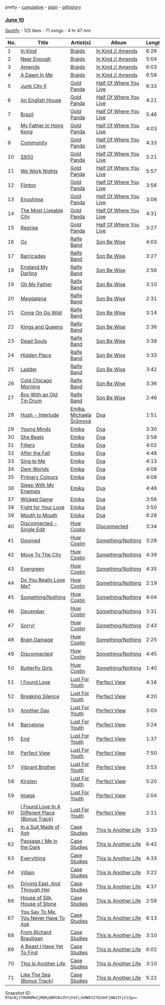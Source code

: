 pretty - [cumulative](/playlists/cumulative/1pARmsw0z4yebhBtZKxAU0.md) - [plain](/playlists/plain/1pARmsw0z4yebhBtZKxAU0) - [githistory](https://github.githistory.xyz/mackorone/spotify-playlist-archive/blob/main/playlists/plain/1pARmsw0z4yebhBtZKxAU0)

### [June 10](https://open.spotify.com/playlist/1pARmsw0z4yebhBtZKxAU0)

> 

[Spotify](https://open.spotify.com/user/spotify) - 125 likes - 71 songs - 4 hr 47 min

| No. | Title | Artist(s) | Album | Length |
|---|---|---|---|---|
| 1 | [In Kind](https://open.spotify.com/track/3wYaB6APPouNZ8DzLblbEH) | [Braids](https://open.spotify.com/artist/6JX35IQ1Yw84Yjzq2Y5p5i) | [In Kind // Amends](https://open.spotify.com/album/1QcS2sshd9Y9sOuJ8d9Fg6) | 6:26 |
| 2 | [Near Enough](https://open.spotify.com/track/1BT59d2lNKsN7GOpjicgMN) | [Braids](https://open.spotify.com/artist/6JX35IQ1Yw84Yjzq2Y5p5i) | [In Kind // Amends](https://open.spotify.com/album/1QcS2sshd9Y9sOuJ8d9Fg6) | 5:04 |
| 3 | [Amends](https://open.spotify.com/track/56YHX9zkgsgft9DHuesvGo) | [Braids](https://open.spotify.com/artist/6JX35IQ1Yw84Yjzq2Y5p5i) | [In Kind // Amends](https://open.spotify.com/album/1QcS2sshd9Y9sOuJ8d9Fg6) | 6:03 |
| 4 | [A Dawn In Me](https://open.spotify.com/track/3JHEuiMU5S1c08n5dkfkx0) | [Braids](https://open.spotify.com/artist/6JX35IQ1Yw84Yjzq2Y5p5i) | [In Kind // Amends](https://open.spotify.com/album/1QcS2sshd9Y9sOuJ8d9Fg6) | 6:58 |
| 5 | [Junk City II](https://open.spotify.com/track/2OPs6bcL0yOLiQ3llPudXs) | [Gold Panda](https://open.spotify.com/artist/6xS3zemJD9h94iueQvGqVk) | [Half Of Where You Live](https://open.spotify.com/album/2UDnuGUMHVW5iTQnwKT1sa) | 6:33 |
| 6 | [An English House](https://open.spotify.com/track/5LXQEEPXv5R8DUpLN2gxtG) | [Gold Panda](https://open.spotify.com/artist/6xS3zemJD9h94iueQvGqVk) | [Half Of Where You Live](https://open.spotify.com/album/2UDnuGUMHVW5iTQnwKT1sa) | 4:21 |
| 7 | [Brazil](https://open.spotify.com/track/5NaVCh2wcKK2HDhq8SsPBs) | [Gold Panda](https://open.spotify.com/artist/6xS3zemJD9h94iueQvGqVk) | [Half Of Where You Live](https://open.spotify.com/album/2UDnuGUMHVW5iTQnwKT1sa) | 5:46 |
| 8 | [My Father In Hong Kong](https://open.spotify.com/track/5T80CO22qOkjDoYUmjLOVC) | [Gold Panda](https://open.spotify.com/artist/6xS3zemJD9h94iueQvGqVk) | [Half Of Where You Live](https://open.spotify.com/album/2UDnuGUMHVW5iTQnwKT1sa) | 4:03 |
| 9 | [Community](https://open.spotify.com/track/1unP66kks2PRNmYBfXvZRc) | [Gold Panda](https://open.spotify.com/artist/6xS3zemJD9h94iueQvGqVk) | [Half Of Where You Live](https://open.spotify.com/album/2UDnuGUMHVW5iTQnwKT1sa) | 4:33 |
| 10 | [S950](https://open.spotify.com/track/7JMStJMRZIhfKFqtJpdnmq) | [Gold Panda](https://open.spotify.com/artist/6xS3zemJD9h94iueQvGqVk) | [Half Of Where You Live](https://open.spotify.com/album/2UDnuGUMHVW5iTQnwKT1sa) | 2:21 |
| 11 | [We Work Nights](https://open.spotify.com/track/7MZDzs1leVcXMFTGwECWcB) | [Gold Panda](https://open.spotify.com/artist/6xS3zemJD9h94iueQvGqVk) | [Half Of Where You Live](https://open.spotify.com/album/2UDnuGUMHVW5iTQnwKT1sa) | 5:57 |
| 12 | [Flinton](https://open.spotify.com/track/3cgLYbRNHUzM7dM84KjyAM) | [Gold Panda](https://open.spotify.com/artist/6xS3zemJD9h94iueQvGqVk) | [Half Of Where You Live](https://open.spotify.com/album/2UDnuGUMHVW5iTQnwKT1sa) | 3:56 |
| 13 | [Enoshima](https://open.spotify.com/track/4TnYqplEodBX5zoraf549I) | [Gold Panda](https://open.spotify.com/artist/6xS3zemJD9h94iueQvGqVk) | [Half Of Where You Live](https://open.spotify.com/album/2UDnuGUMHVW5iTQnwKT1sa) | 3:08 |
| 14 | [The Most Liveable City](https://open.spotify.com/track/6QmSpVBxxGJ9oLazx01xGl) | [Gold Panda](https://open.spotify.com/artist/6xS3zemJD9h94iueQvGqVk) | [Half Of Where You Live](https://open.spotify.com/album/2UDnuGUMHVW5iTQnwKT1sa) | 4:31 |
| 15 | [Reprise](https://open.spotify.com/track/7u3btkyoLWsq8Im8kkVwbG) | [Gold Panda](https://open.spotify.com/artist/6xS3zemJD9h94iueQvGqVk) | [Half Of Where You Live](https://open.spotify.com/album/2UDnuGUMHVW5iTQnwKT1sa) | 3:27 |
| 16 | [Ox](https://open.spotify.com/track/65dOzQW8Q6D2eoD4mYpzMR) | [Ralfe Band](https://open.spotify.com/artist/5UefCSMjPiagsw0qeBf2PE) | [Son Be Wise](https://open.spotify.com/album/0avvPyAcEmbCXBukUX3lxd) | 4:03 |
| 17 | [Barricades](https://open.spotify.com/track/2ueMXgRPi7HBXCDKiM5Xdn) | [Ralfe Band](https://open.spotify.com/artist/5UefCSMjPiagsw0qeBf2PE) | [Son Be Wise](https://open.spotify.com/album/0avvPyAcEmbCXBukUX3lxd) | 3:27 |
| 18 | [England My Darling](https://open.spotify.com/track/38tAJ8mUc56wkEgJBaP4iZ) | [Ralfe Band](https://open.spotify.com/artist/5UefCSMjPiagsw0qeBf2PE) | [Son Be Wise](https://open.spotify.com/album/0avvPyAcEmbCXBukUX3lxd) | 2:56 |
| 19 | [Oh My Father](https://open.spotify.com/track/2csnlq8a8pop9lChPEHmOM) | [Ralfe Band](https://open.spotify.com/artist/5UefCSMjPiagsw0qeBf2PE) | [Son Be Wise](https://open.spotify.com/album/0avvPyAcEmbCXBukUX3lxd) | 3:10 |
| 20 | [Magdalena](https://open.spotify.com/track/75bAK30Tq9SwxZ4PXTXToL) | [Ralfe Band](https://open.spotify.com/artist/5UefCSMjPiagsw0qeBf2PE) | [Son Be Wise](https://open.spotify.com/album/0avvPyAcEmbCXBukUX3lxd) | 2:31 |
| 21 | [Come On Go Wild](https://open.spotify.com/track/67ofhyhnsBtwMNNViNOQoz) | [Ralfe Band](https://open.spotify.com/artist/5UefCSMjPiagsw0qeBf2PE) | [Son Be Wise](https://open.spotify.com/album/0avvPyAcEmbCXBukUX3lxd) | 3:14 |
| 22 | [Kings and Queens](https://open.spotify.com/track/4fxnTYYONJZmYsvn7exJ73) | [Ralfe Band](https://open.spotify.com/artist/5UefCSMjPiagsw0qeBf2PE) | [Son Be Wise](https://open.spotify.com/album/0avvPyAcEmbCXBukUX3lxd) | 2:36 |
| 23 | [Dead Souls](https://open.spotify.com/track/7kNV6fqYbaNPkQmL6HWc6l) | [Ralfe Band](https://open.spotify.com/artist/5UefCSMjPiagsw0qeBf2PE) | [Son Be Wise](https://open.spotify.com/album/0avvPyAcEmbCXBukUX3lxd) | 3:38 |
| 24 | [Hidden Place](https://open.spotify.com/track/4dojMAeP5g8SAb7JRRd59x) | [Ralfe Band](https://open.spotify.com/artist/5UefCSMjPiagsw0qeBf2PE) | [Son Be Wise](https://open.spotify.com/album/0avvPyAcEmbCXBukUX3lxd) | 3:33 |
| 25 | [Ladder](https://open.spotify.com/track/63cVQuIyrvh6zziwWsT36c) | [Ralfe Band](https://open.spotify.com/artist/5UefCSMjPiagsw0qeBf2PE) | [Son Be Wise](https://open.spotify.com/album/0avvPyAcEmbCXBukUX3lxd) | 3:42 |
| 26 | [Cold Chicago Morning](https://open.spotify.com/track/1afsdtNUThvFxSxtv18TXD) | [Ralfe Band](https://open.spotify.com/artist/5UefCSMjPiagsw0qeBf2PE) | [Son Be Wise](https://open.spotify.com/album/0avvPyAcEmbCXBukUX3lxd) | 3:36 |
| 27 | [Boy With an Old Tin Drum](https://open.spotify.com/track/2gFJWdVvWQCTew4upKdlsU) | [Ralfe Band](https://open.spotify.com/artist/5UefCSMjPiagsw0qeBf2PE) | [Son Be Wise](https://open.spotify.com/album/0avvPyAcEmbCXBukUX3lxd) | 2:46 |
| 28 | [Hush \- Interlude](https://open.spotify.com/track/1s2wGMkqg4H2mO2hIq6z8G) | [Emika](https://open.spotify.com/artist/50Gx1SNB4vH2V7peIiYD4S), [Michaela Šrůmová](https://open.spotify.com/artist/4ydc9o0h9J4SPkVnl4zSNr) | [Dva](https://open.spotify.com/album/2SccZOg3VmKUaJQGMDoovZ) | 1:51 |
| 29 | [Young Minds](https://open.spotify.com/track/17tN39CNfJH2t9W5rOCktV) | [Emika](https://open.spotify.com/artist/50Gx1SNB4vH2V7peIiYD4S) | [Dva](https://open.spotify.com/album/2SccZOg3VmKUaJQGMDoovZ) | 3:30 |
| 30 | [She Beats](https://open.spotify.com/track/5mr2HrOej9RqByjbjZvm3g) | [Emika](https://open.spotify.com/artist/50Gx1SNB4vH2V7peIiYD4S) | [Dva](https://open.spotify.com/album/2SccZOg3VmKUaJQGMDoovZ) | 3:58 |
| 31 | [Filters](https://open.spotify.com/track/6SUKcgnMmroey1zjwuWJDc) | [Emika](https://open.spotify.com/artist/50Gx1SNB4vH2V7peIiYD4S) | [Dva](https://open.spotify.com/album/2SccZOg3VmKUaJQGMDoovZ) | 4:02 |
| 32 | [After the Fall](https://open.spotify.com/track/4wl1dK5dHGp3Ig51stvxb0) | [Emika](https://open.spotify.com/artist/50Gx1SNB4vH2V7peIiYD4S) | [Dva](https://open.spotify.com/album/2SccZOg3VmKUaJQGMDoovZ) | 4:48 |
| 33 | [Sing to Me](https://open.spotify.com/track/6LrCL7KTYbQ6kZW4fUmAHF) | [Emika](https://open.spotify.com/artist/50Gx1SNB4vH2V7peIiYD4S) | [Dva](https://open.spotify.com/album/2SccZOg3VmKUaJQGMDoovZ) | 4:13 |
| 34 | [Dem Worlds](https://open.spotify.com/track/3mLvAmr6cBd2YXm2IFXiLR) | [Emika](https://open.spotify.com/artist/50Gx1SNB4vH2V7peIiYD4S) | [Dva](https://open.spotify.com/album/2SccZOg3VmKUaJQGMDoovZ) | 4:08 |
| 35 | [Primary Colours](https://open.spotify.com/track/49B2Rdkho46sxJ6lFi6tps) | [Emika](https://open.spotify.com/artist/50Gx1SNB4vH2V7peIiYD4S) | [Dva](https://open.spotify.com/album/2SccZOg3VmKUaJQGMDoovZ) | 4:08 |
| 36 | [Sleep With My Enemies](https://open.spotify.com/track/19rJNWxuplUGwhoqIwn45R) | [Emika](https://open.spotify.com/artist/50Gx1SNB4vH2V7peIiYD4S) | [Dva](https://open.spotify.com/album/2SccZOg3VmKUaJQGMDoovZ) | 4:48 |
| 37 | [Wicked Game](https://open.spotify.com/track/3YpfQPv91UnjOE5ghiM9xL) | [Emika](https://open.spotify.com/artist/50Gx1SNB4vH2V7peIiYD4S) | [Dva](https://open.spotify.com/album/2SccZOg3VmKUaJQGMDoovZ) | 3:56 |
| 38 | [Fight for Your Love](https://open.spotify.com/track/0gPVqPn8Js3TmMMd70IztP) | [Emika](https://open.spotify.com/artist/50Gx1SNB4vH2V7peIiYD4S) | [Dva](https://open.spotify.com/album/2SccZOg3VmKUaJQGMDoovZ) | 3:50 |
| 39 | [Mouth to Mouth](https://open.spotify.com/track/3Br9ms0Hc5oiO8Q7xyvIcP) | [Emika](https://open.spotify.com/artist/50Gx1SNB4vH2V7peIiYD4S) | [Dva](https://open.spotify.com/album/2SccZOg3VmKUaJQGMDoovZ) | 6:28 |
| 40 | [Disconnected \- Single Edit](https://open.spotify.com/track/35PisWa2h11x4ntcWLsQQk) | [Huw Costin](https://open.spotify.com/artist/4QCYN72FTHNpU2Gf17KhEH) | [Disconnected](https://open.spotify.com/album/0k6MgF4fM9SARF3RY3HCzI) | 3:34 |
| 41 | [Doomed](https://open.spotify.com/track/1TkFOmpjp4uulaXe1YTiAg) | [Huw Costin](https://open.spotify.com/artist/4QCYN72FTHNpU2Gf17KhEH) | [Something/Nothing](https://open.spotify.com/album/4HJAFLTq4m1NNq7MdTEtma) | 3:28 |
| 42 | [Move To The City](https://open.spotify.com/track/4pJnYt4xiVjLZAvdBiMJwb) | [Huw Costin](https://open.spotify.com/artist/4QCYN72FTHNpU2Gf17KhEH) | [Something/Nothing](https://open.spotify.com/album/4HJAFLTq4m1NNq7MdTEtma) | 4:39 |
| 43 | [Evergreen](https://open.spotify.com/track/0nAFFYAGFww4SDl6nW4SGT) | [Huw Costin](https://open.spotify.com/artist/4QCYN72FTHNpU2Gf17KhEH) | [Something/Nothing](https://open.spotify.com/album/4HJAFLTq4m1NNq7MdTEtma) | 4:35 |
| 44 | [Do You Really Love Me?](https://open.spotify.com/track/6OPvk0mfMKbFTithmkDmq3) | [Huw Costin](https://open.spotify.com/artist/4QCYN72FTHNpU2Gf17KhEH) | [Something/Nothing](https://open.spotify.com/album/4HJAFLTq4m1NNq7MdTEtma) | 2:19 |
| 45 | [Something/Nothing](https://open.spotify.com/track/50PcrVv6cU97U23Xyn5UpN) | [Huw Costin](https://open.spotify.com/artist/4QCYN72FTHNpU2Gf17KhEH) | [Something/Nothing](https://open.spotify.com/album/4HJAFLTq4m1NNq7MdTEtma) | 4:04 |
| 46 | [December](https://open.spotify.com/track/6jIeMCJYjItWmVPQTfd77I) | [Huw Costin](https://open.spotify.com/artist/4QCYN72FTHNpU2Gf17KhEH) | [Something/Nothing](https://open.spotify.com/album/4HJAFLTq4m1NNq7MdTEtma) | 3:31 |
| 47 | [Sorry!](https://open.spotify.com/track/7MDSB7WimmdulfUlYyQv5Y) | [Huw Costin](https://open.spotify.com/artist/4QCYN72FTHNpU2Gf17KhEH) | [Something/Nothing](https://open.spotify.com/album/4HJAFLTq4m1NNq7MdTEtma) | 2:43 |
| 48 | [Brain Damage](https://open.spotify.com/track/5T0jlNhduuJ5ZZ9Et9MTpC) | [Huw Costin](https://open.spotify.com/artist/4QCYN72FTHNpU2Gf17KhEH) | [Something/Nothing](https://open.spotify.com/album/4HJAFLTq4m1NNq7MdTEtma) | 2:25 |
| 49 | [Disconnected](https://open.spotify.com/track/31nfTR0ylqXsk9qJDqPe7Y) | [Huw Costin](https://open.spotify.com/artist/4QCYN72FTHNpU2Gf17KhEH) | [Something/Nothing](https://open.spotify.com/album/4HJAFLTq4m1NNq7MdTEtma) | 4:45 |
| 50 | [Butterfly Girls](https://open.spotify.com/track/5vX5XSKT39xA4Ewwl5VqXV) | [Huw Costin](https://open.spotify.com/artist/4QCYN72FTHNpU2Gf17KhEH) | [Something/Nothing](https://open.spotify.com/album/4HJAFLTq4m1NNq7MdTEtma) | 1:40 |
| 51 | [I Found Love](https://open.spotify.com/track/635OoSVytELO57QggRxPcY) | [Lust For Youth](https://open.spotify.com/artist/18x7cMASHAS2NJ4kcLJa1u) | [Perfect View](https://open.spotify.com/album/6Mkm44mkG1Xs5GjS4wzlUE) | 4:16 |
| 52 | [Breaking Silence](https://open.spotify.com/track/5gG7YK2yQTKUP9TKtHOsSz) | [Lust For Youth](https://open.spotify.com/artist/18x7cMASHAS2NJ4kcLJa1u) | [Perfect View](https://open.spotify.com/album/6Mkm44mkG1Xs5GjS4wzlUE) | 4:20 |
| 53 | [Another Day](https://open.spotify.com/track/66l2Mj80OjNKvLZTQ4WOmv) | [Lust For Youth](https://open.spotify.com/artist/18x7cMASHAS2NJ4kcLJa1u) | [Perfect View](https://open.spotify.com/album/6Mkm44mkG1Xs5GjS4wzlUE) | 3:03 |
| 54 | [Barcelona](https://open.spotify.com/track/12FAOfiE9IyM62Lys9kauu) | [Lust For Youth](https://open.spotify.com/artist/18x7cMASHAS2NJ4kcLJa1u) | [Perfect View](https://open.spotify.com/album/6Mkm44mkG1Xs5GjS4wzlUE) | 3:24 |
| 55 | [End](https://open.spotify.com/track/4FN3HCuGEJYq6FyIthybL5) | [Lust For Youth](https://open.spotify.com/artist/18x7cMASHAS2NJ4kcLJa1u) | [Perfect View](https://open.spotify.com/album/6Mkm44mkG1Xs5GjS4wzlUE) | 1:37 |
| 56 | [Perfect View](https://open.spotify.com/track/5glDyOHWtqbczUa5JahOUN) | [Lust For Youth](https://open.spotify.com/artist/18x7cMASHAS2NJ4kcLJa1u) | [Perfect View](https://open.spotify.com/album/6Mkm44mkG1Xs5GjS4wzlUE) | 7:50 |
| 57 | [Vibrant Brother](https://open.spotify.com/track/2cdPbFjLFfN9Rw304qfVo7) | [Lust For Youth](https://open.spotify.com/artist/18x7cMASHAS2NJ4kcLJa1u) | [Perfect View](https://open.spotify.com/album/6Mkm44mkG1Xs5GjS4wzlUE) | 3:53 |
| 58 | [Kirsten](https://open.spotify.com/track/6JopEQTiwThlxcaWFq7Rsb) | [Lust For Youth](https://open.spotify.com/artist/18x7cMASHAS2NJ4kcLJa1u) | [Perfect View](https://open.spotify.com/album/6Mkm44mkG1Xs5GjS4wzlUE) | 5:20 |
| 59 | [Image](https://open.spotify.com/track/6VdZSmnyeuAdI2eGiRi6eC) | [Lust For Youth](https://open.spotify.com/artist/18x7cMASHAS2NJ4kcLJa1u) | [Perfect View](https://open.spotify.com/album/6Mkm44mkG1Xs5GjS4wzlUE) | 2:04 |
| 60 | [I Found Love In A Different Place \(Bonus Track\)](https://open.spotify.com/track/0WEwyEUnt9rRccBGh1jsMC) | [Lust For Youth](https://open.spotify.com/artist/18x7cMASHAS2NJ4kcLJa1u) | [Perfect View](https://open.spotify.com/album/6Mkm44mkG1Xs5GjS4wzlUE) | 2:11 |
| 61 | [In a Suit Made of Ash](https://open.spotify.com/track/4Jo82RdVmyNBMeX44JXJJV) | [Case Studies](https://open.spotify.com/artist/1PmRKCMrPoAz1uuVO8XLii) | [This Is Another Life](https://open.spotify.com/album/0cyo7qxMwR9XY4HxxuLITU) | 3:33 |
| 62 | [Passage / Me in the Dark](https://open.spotify.com/track/1rPhWNsXzgQdJsmUBMER8A) | [Case Studies](https://open.spotify.com/artist/1PmRKCMrPoAz1uuVO8XLii) | [This Is Another Life](https://open.spotify.com/album/0cyo7qxMwR9XY4HxxuLITU) | 6:42 |
| 63 | [Everything](https://open.spotify.com/track/5ZkbvpzBiyGGRbWieAubYe) | [Case Studies](https://open.spotify.com/artist/1PmRKCMrPoAz1uuVO8XLii) | [This Is Another Life](https://open.spotify.com/album/0cyo7qxMwR9XY4HxxuLITU) | 4:33 |
| 64 | [Villain](https://open.spotify.com/track/7haHQHl3sIGVGogr2HL9rY) | [Case Studies](https://open.spotify.com/artist/1PmRKCMrPoAz1uuVO8XLii) | [This Is Another Life](https://open.spotify.com/album/0cyo7qxMwR9XY4HxxuLITU) | 3:22 |
| 65 | [Driving East, And Through Her](https://open.spotify.com/track/5RiVsXZEWkMm7fXg0eemLs) | [Case Studies](https://open.spotify.com/artist/1PmRKCMrPoAz1uuVO8XLii) | [This Is Another Life](https://open.spotify.com/album/0cyo7qxMwR9XY4HxxuLITU) | 4:37 |
| 66 | [House of Silk, House of Stone](https://open.spotify.com/track/5Hlj29qmW4PcEOqk6TkfHl) | [Case Studies](https://open.spotify.com/artist/1PmRKCMrPoAz1uuVO8XLii) | [This Is Another Life](https://open.spotify.com/album/0cyo7qxMwR9XY4HxxuLITU) | 2:58 |
| 67 | [You Say To Me, You Never Have To Ask](https://open.spotify.com/track/3cx1tDTcbMD5vdp8VqTDbx) | [Case Studies](https://open.spotify.com/artist/1PmRKCMrPoAz1uuVO8XLii) | [This Is Another Life](https://open.spotify.com/album/0cyo7qxMwR9XY4HxxuLITU) | 6:13 |
| 68 | [From Richard Brautigan](https://open.spotify.com/track/55wxZAKMze2hjPZfDUeYn3) | [Case Studies](https://open.spotify.com/artist/1PmRKCMrPoAz1uuVO8XLii) | [This Is Another Life](https://open.spotify.com/album/0cyo7qxMwR9XY4HxxuLITU) | 3:10 |
| 69 | [A Beast I Have Yet To Find](https://open.spotify.com/track/10LZ4QFrpsDaHM5mxSqpWZ) | [Case Studies](https://open.spotify.com/artist/1PmRKCMrPoAz1uuVO8XLii) | [This Is Another Life](https://open.spotify.com/album/0cyo7qxMwR9XY4HxxuLITU) | 6:02 |
| 70 | [This Is Another Life](https://open.spotify.com/track/0kBpXc8wi9R84G37OnCAYo) | [Case Studies](https://open.spotify.com/artist/1PmRKCMrPoAz1uuVO8XLii) | [This Is Another Life](https://open.spotify.com/album/0cyo7qxMwR9XY4HxxuLITU) | 3:10 |
| 71 | [Like The Sea \(Bonus Track\)](https://open.spotify.com/track/6rySBpZVn7HZR7wqgNFxIB) | [Case Studies](https://open.spotify.com/artist/1PmRKCMrPoAz1uuVO8XLii) | [This Is Another Life](https://open.spotify.com/album/0cyo7qxMwR9XY4HxxuLITU) | 5:22 |

Snapshot ID: `MTAsNjJlMGM0MmZjMDNjNDM1NzZhYjFmYjJkMWE5ZTQ1OGFjNWI3YjI1Zg==`
